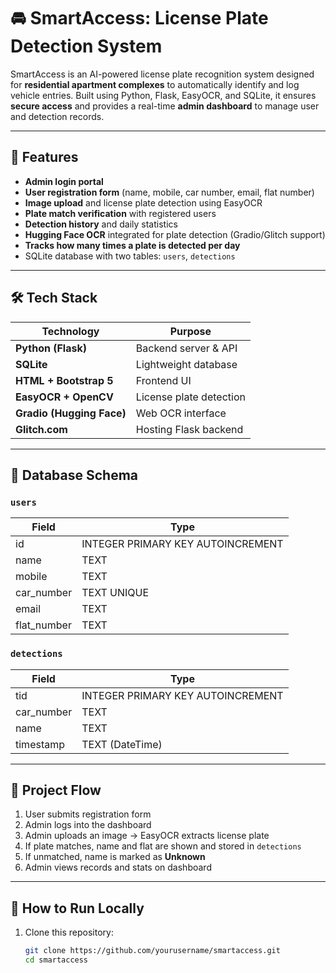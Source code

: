 # 🚘 SmartAccess: License Plate Detection System

SmartAccess is an AI-powered license plate recognition system designed for **residential apartment complexes** to automatically identify and log vehicle entries. Built using Python, Flask, EasyOCR, and SQLite, it ensures **secure access** and provides a real-time **admin dashboard** to manage user and detection records.

---

## 🔧 Features

- **Admin login portal**
- **User registration form** (name, mobile, car number, email, flat number)
- **Image upload** and license plate detection using EasyOCR
- **Plate match verification** with registered users
- **Detection history** and daily statistics
- **Hugging Face OCR** integrated for plate detection (Gradio/Glitch support)
- **Tracks how many times a plate is detected per day**
- SQLite database with two tables: `users`, `detections`

---

## 🛠️ Tech Stack

| Technology | Purpose |
|------------|---------|
| **Python (Flask)** | Backend server & API |
| **SQLite** | Lightweight database |
| **HTML + Bootstrap 5** | Frontend UI |
| **EasyOCR + OpenCV** | License plate detection |
| **Gradio (Hugging Face)** | Web OCR interface |
| **Glitch.com** | Hosting Flask backend |

---

## 📂 Database Schema

### `users`
| Field       | Type     |
|-------------|----------|
| id          | INTEGER PRIMARY KEY AUTOINCREMENT |
| name        | TEXT     |
| mobile      | TEXT     |
| car_number  | TEXT UNIQUE |
| email       | TEXT     |
| flat_number | TEXT     |

### `detections`
| Field       | Type     |
|-------------|----------|
| tid         | INTEGER PRIMARY KEY AUTOINCREMENT |
| car_number  | TEXT     |
| name        | TEXT     |
| timestamp   | TEXT (DateTime) |

---

## 🧭 Project Flow

1. User submits registration form
2. Admin logs into the dashboard
3. Admin uploads an image → EasyOCR extracts license plate
4. If plate matches, name and flat are shown and stored in `detections`
5. If unmatched, name is marked as **Unknown**
6. Admin views records and stats on dashboard

---

## 🚀 How to Run Locally

1. Clone this repository:
   ```bash
   git clone https://github.com/yourusername/smartaccess.git
   cd smartaccess
